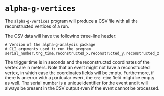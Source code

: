 # `alpha-g-vertices`

The `alpha-g-vertices` program will produce a CSV file with all the 
reconstructed vertices of a run.

The CSV data will have the following three-line header:

```
# Version of the alpha-g-analysis package
# CLI arguments used to run the program
serial_number,trg_time,reconstructed_x,reconstructed_y,reconstructed_z
```

The trigger time is in seconds and the reconstructed coordinates of the
vertex are in meters. Note that an event might not have a reconstructed
vertex, in which case the coordinates fields will be empty. Furthermore, if
there is an error with a particular event, the `trg_time` field might be
empty as well. The serial number is a unique identifier for the event and it
will always be present in the CSV output even if the event cannot be processed.
